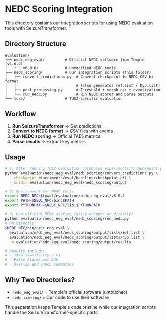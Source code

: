 # NEDC Scoring Integration

This directory contains our integration scripts for using NEDC evaluation tools with SeizureTransformer.

## Directory Structure

```
evaluation/
├── nedc_eeg_eval/         # Official NEDC software from Temple (v6.0.0)
│   └── v6.0.0/            # Unmodified NEDC tools
├── nedc_scoring/          # Our integration scripts (this folder)
│   ├── convert_predictions.py  # Convert checkpoint to NEDC CSV_bi format
│   │                           # (also generates ref.list / hyp.list)
│   ├── post_processing.py      # Threshold + morph ops + eventization
│   └── run_nedc.py             # Run NEDC scorer and parse outputs
└── tusz/                  # TUSZ-specific evaluation
```

## Workflow

1. **Run SeizureTransformer** → Get predictions
2. **Convert to NEDC format** → CSV files with events
3. **Run NEDC scoring** → Official TAES metrics
4. **Parse results** → Extract key metrics

## Usage

```bash
# 1) After running TUSZ evaluation (produces experiments/*/checkpoint.pkl)
python evaluation/nedc_eeg_eval/nedc_scoring/convert_predictions.py \
  --checkpoint experiments/eval/baseline/checkpoint.pkl \
  --outdir evaluation/nedc_eeg_eval/nedc_scoring/output

# 2) Environment for NEDC tools
export NEDC_NFC=$(pwd)/evaluation/nedc_eeg_eval/v6.0.0
export PATH=$NEDC_NFC/bin:$PATH
export PYTHONPATH=$NEDC_NFC/lib:$PYTHONPATH

# 3) Run official NEDC scoring (using wrapper or directly)
python evaluation/nedc_eeg_eval/nedc_scoring/run_nedc.py
# OR directly:
$NEDC_NFC/bin/nedc_eeg_eval \
  evaluation/nedc_eeg_eval/nedc_scoring/output/lists/ref.list \
  evaluation/nedc_eeg_eval/nedc_scoring/output/lists/hyp.list \
  -o evaluation/nedc_eeg_eval/nedc_scoring/output/results

# Results include:
# - TAES Sensitivity / F1
# - False Alarms per 24h
# - Overlap and Epoch summaries
```

## Why Two Directories?

- `nedc_eeg_eval/` = Temple's official software (untouched)
- `nedc_scoring/` = Our code to use their software

This separation keeps Temple's code pristine while our integration scripts handle the SeizureTransformer-specific parts.

